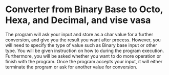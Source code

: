 # Converter from Binary Base to Octo, Hexa, and Decimal, and vise vasa

The program will ask your input and store as a char value for a further conversion, and give you the result you want after process. However, you will need to specify the type of value such as Binary base input or other type. You will be given instruction on how to during the program execution. Furthermore, you will be asked whether you want to do more operation or finish with the program. Once the program accepts your input, it will either terminate the program or ask for another value for conversion.
